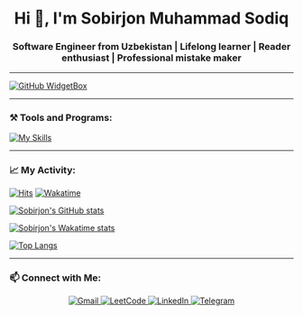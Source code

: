 <h1 align="center">Hi 👋, I'm Sobirjon Muhammad Sodiq</h1>
<h3 align="center">Software Engineer from Uzbekistan | Lifelong learner | Reader enthusiast | Professional mistake maker</h3>

---

[![GitHub WidgetBox](https://github-widgetbox.vercel.app/api/profile?username=sobir-swe&data=followers,repositories,stars,commits&theme=dark)](https://github.com/sobir-swe)

---

### ⚒️ Tools and Programs:
[![My Skills](https://skillicons.dev/icons?i=php,laravel,python,c,docker,mysql,postgresql,linux,bash,git,github,html,css,bootstrap,postman)](https://github.com/sobir-swe)

---

### 📈 My Activity:
[![Hits](https://hits.sh/github.com/sobir-swe.svg)](https://hits.sh/github.com/sobir-swe/)
[![Wakatime](https://wakatime.com/badge/user/f3fa33e4-63f2-46e4-882c-d9d7cf9c6d56.svg)](https://wakatime.com/@Sobir)

[![Sobirjon's GitHub stats](https://github-readme-stats.vercel.app/api?username=sobir-swe&count_private=true&show_icons=true&theme=react)](#)

[![Sobirjon's Wakatime stats](https://github-readme-stats.vercel.app/api/wakatime?username=Werther&layout=compact&theme=react)](https://wakatime.com/@Werther)

[![Top Langs](https://github-readme-stats.vercel.app/api/top-langs/?username=sobir-swe&layout=compact&theme=react&langs_count=7)](#)

---

### 📫 Connect with Me:
<p align="center">
    <a href="mailto:sobirjon.swe@gmail.com">
        <img src="https://img.shields.io/badge/Gmail-D14836?style=for-the-badge&logo=gmail&logoColor=white" alt="Gmail">
    </a>
    <a href="https://leetcode.com/sobirjon-swe/=">
        <img src="https://img.shields.io/badge/LeetCode-FFA116?style=for-the-badge&logo=leetcode&logoColor=black" alt="LeetCode">
    </a>
    <a href="https://www.linkedin.com/in/sobirjon-swe">
        <img src="https://img.shields.io/badge/LinkedIn-0077B5?style=for-the-badge&logo=linkedin&logoColor=white" alt="LinkedIn">
    </a>
    <a href="https://t.me/Sobirjon_swe">
        <img src="https://img.shields.io/badge/Telegram-26A5E4?style=for-the-badge&logo=telegram&logoColor=white" alt="Telegram">
    </a>
</p>
